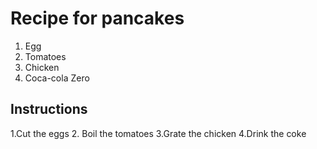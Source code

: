 # Recipe for pancakes

1. Egg
2. Tomatoes
3. Chicken
4. Coca-cola Zero

## Instructions

1.Cut the eggs
2. Boil the tomatoes
3.Grate the chicken
4.Drink the coke
